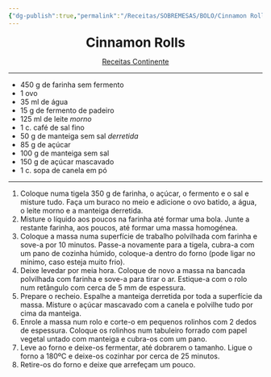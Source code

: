 ```yaml
---
{"dg-publish":true,"permalink":"/Receitas/SOBREMESAS/BOLO/Cinnamon Rolls/"}
---
```


<div style="text-align: center;"> <span style="font-size: 26px;"><b> Cinnamon Rolls </b></span> </div>

<span class="center"> <center> [Receitas Continente](https://feed.continente.pt/receitas/cinnamon-rolls) </center></span>

---
- 450 g de farinha sem fermento
- 1 ovo
- 35 ml de água
- 15 g de fermento de padeiro
- 125 ml de leite *morno*
- 1 c. café de sal fino
- 50 g de manteiga sem sal *derretida*
- 85 g de açúcar
- 100 g de manteiga sem sal
- 150 g de açúcar mascavado
- 1 c. sopa de canela em pó
---
1. Coloque numa tigela 350 g de farinha, o açúcar, o fermento e o sal e misture tudo. Faça um buraco no meio e adicione o ovo batido, a água, o leite morno e a manteiga derretida.
2. Misture o líquido aos poucos na farinha até formar uma bola. Junte a restante farinha, aos poucos, até formar uma massa homogénea.
3. Coloque a massa numa superfície de trabalho polvilhada com farinha e sove-a por 10 minutos. Passe-a novamente para a tigela, cubra-a com um pano de cozinha húmido, coloque-a dentro do forno (pode ligar no mínimo, caso esteja muito frio).
4. Deixe levedar por meia hora. Coloque de novo a massa na bancada polvilhada com farinha e sove-a para tirar o ar. Estique-a com o rolo num retângulo com cerca de 5 mm de espessura.
5. Prepare o recheio. Espalhe a manteiga derretida por toda a superfície da massa. Misture o açúcar mascavado com a canela e polvilhe tudo por cima da manteiga.
6. Enrole a massa num rolo e corte-o em pequenos rolinhos com 2 dedos de espessura. Coloque os rolinhos num tabuleiro forrado com papel vegetal untado com manteiga e cubra-os com um pano.
7. Leve ao forno e deixe-os fermentar, até dobrarem o tamanho. Ligue o forno a 180ºC e deixe-os cozinhar por cerca de 25 minutos.
8. Retire-os do forno e deixe que arrefeçam um pouco.


